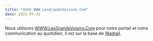 ```yaml
---
title: "🌐🌐🌐 WWW.LesGrandsVoisins.Com"
date: 2023-07-31
---
```


Nous utilisons [WWW.LesGrandsVoisins.Com](https://www.lesgrandsvoisins.com) pour notre portail et notre communication au quotidien. Il est sur la base de [Wagtail](notes/what/apps/wagtail.md).

